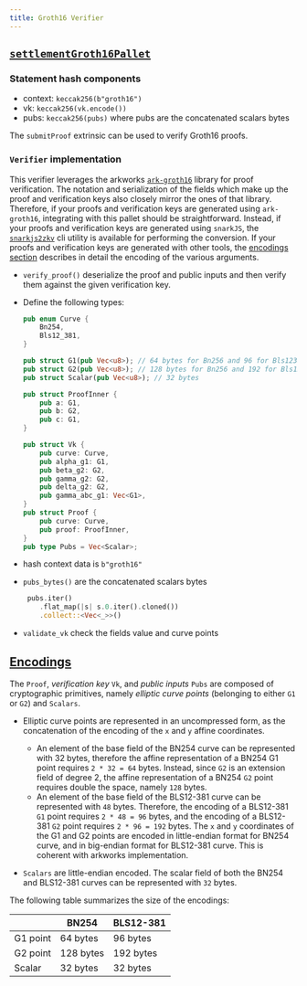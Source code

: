 ```yaml
---
title: Groth16 Verifier
---
```


## [`settlementGroth16Pallet`](https://github.com/zkVerify/zkVerify/tree/main/verifiers/groth16)

### Statement hash components

- context: `keccak256(b"groth16")`
- vk: `keccak256(vk.encode())`
- pubs: `keccak256(pubs)` where pubs are the concatenated scalars bytes

The `submitProof` extrinsic can be used to verify Groth16 proofs.

### `Verifier` implementation

This verifier leverages the arkworks [`ark-groth16`](https://github.com/arkworks-rs/groth16/tree/v0.4.0) library for proof verification.
The notation and serialization of the fields which make up the proof and verification keys also closely mirror the ones of that library.
Therefore, if your proofs and verification keys are generated using `ark-groth16`, integrating with this pallet should be straightforward.
Instead, if your proofs and verification keys are generated using `snarkJS`, the [`snarkjs2zkv`](https://github.com/HorizenLabs/snarkjs2zkv) cli utility is available for performing the conversion.
If your proofs and verification keys are generated with other tools, the [encodings section](#encodings) describes in detail the encoding of the various arguments.

- `verify_proof()` deserialize the proof and public inputs and then verify them against the given verification key.
- Define the following types:

  ```rust
  pub enum Curve {
      Bn254,
      Bls12_381,
  }

  pub struct G1(pub Vec<u8>); // 64 bytes for Bn256 and 96 for Bls12381
  pub struct G2(pub Vec<u8>); // 128 bytes for Bn256 and 192 for Bls12381
  pub struct Scalar(pub Vec<u8>); // 32 bytes

  pub struct ProofInner {
      pub a: G1,
      pub b: G2,
      pub c: G1,
  }

  pub struct Vk {
      pub curve: Curve,
      pub alpha_g1: G1,
      pub beta_g2: G2,
      pub gamma_g2: G2,
      pub delta_g2: G2,
      pub gamma_abc_g1: Vec<G1>,
  }
  pub struct Proof {
      pub curve: Curve,
      pub proof: ProofInner,
  }
  pub type Pubs = Vec<Scalar>;
  ```

- hash context data is `b"groth16"`
- `pubs_bytes()` are the concatenated scalars bytes
  
  ```rust
   pubs.iter()
      .flat_map(|s| s.0.iter().cloned())
      .collect::<Vec<_>>()
  ```

- `validate_vk` check the fields value and curve points

## [Encodings](#encodings)

The `Proof`, *verification key* `Vk`, and *public inputs* `Pubs` are composed of cryptographic primitives, namely *elliptic curve points* (belonging to either `G1` or `G2`) and `Scalars`.

- Elliptic curve points are represented in an uncompressed form, as the concatenation of the encoding of the `x` and `y` affine coordinates.
  
  - An element of the base field of the BN254 curve can be represented with 32 bytes, therefore the affine representation of a BN254 G1 point requires `2 * 32 = 64` bytes.
  Instead, since `G2` is an extension field of degree 2, the affine representation of a BN254 `G2` point requires double the space, namely `128` bytes.
  - An element of the base field of the BLS12-381 curve can be represented with `48` bytes.
  Therefore, the encoding of a BLS12-381 `G1` point requires `2 * 48 = 96` bytes,
  and the encoding of a BLS12-381 `G2` point requires `2 * 96 = 192` bytes.
  The `x` and `y` coordinates of the G1 and G2 points are encoded in little-endian
  format for BN254 curve, and in big-endian format for BLS12-381 curve.
  This is coherent with arkworks implementation.
- `Scalars` are little-endian encoded. The scalar field of both the BN254 and BLS12-381 curves can be represented with `32` bytes.

The following table summarizes the size of the encodings:

|          | BN254     | BLS12-381 |
| -------- | --------- | --------- |
| G1 point | 64 bytes  | 96 bytes  |
| G2 point | 128 bytes | 192 bytes |
| Scalar   | 32 bytes  | 32 bytes  |
